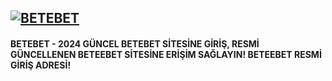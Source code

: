 <h2><a href="http://gg.gg/1c7rw2" title="BETEBET"><img src="https://encrypted-tbn0.gstatic.com/images?q=tbn:ANd9GcQyJ8B4IysCOY7lZHP6i3Z6gXQwavhTtATmxA&s" alt="BETEBET" title="BETEBET"></a></h2>
<h4>BETEBET - 2024 GÜNCEL BETEBET SİTESİNE GİRİŞ, RESMİ GÜNCELLENEN BETEEBET SİTESİNE ERİŞİM SAĞLAYIN! BETEEBET RESMİ GİRİŞ ADRESİ!</h4>
